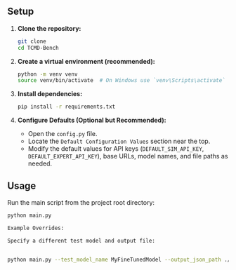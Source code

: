 ## Setup

1.  **Clone the repository:**
    ```bash
    git clone 
    cd TCMD-Bench
    ```

2.  **Create a virtual environment (recommended):**
    ```bash
    python -m venv venv
    source venv/bin/activate  # On Windows use `venv\Scripts\activate`
    ```

3.  **Install dependencies:**
    ```bash
    pip install -r requirements.txt
    ```

4.  **Configure Defaults (Optional but Recommended):**
    * Open the `config.py` file.
    * Locate the `Default Configuration Values` section near the top.
    * Modify the default values for API keys (`DEFAULT_SIM_API_KEY`, `DEFAULT_EXPERT_API_KEY`), base URLs, model names, and file paths as needed.
    

## Usage

Run the main script from the project root directory:

```bash
python main.py

Example Overrides:

Specify a different test model and output file:


python main.py --test_model_name MyFineTunedModel --output_json_path ./results/MyFineTunedModel_eval.json
```